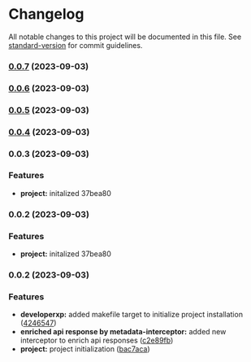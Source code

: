 # Changelog

All notable changes to this project will be documented in this file. See [standard-version](https://github.com/conventional-changelog/standard-version) for commit guidelines.

### [0.0.7](https://github.com/sverdejot/web-poc/compare/v0.0.6...v0.0.7) (2023-09-03)

### [0.0.6](https://github.com/sverdejot/web-poc/compare/v0.0.5...v0.0.6) (2023-09-03)

### [0.0.5](https://github.com/sverdejot/web-poc/compare/v0.0.4...v0.0.5) (2023-09-03)

### [0.0.4](https://github.com/sverdejot/web-poc/compare/v0.0.3...v0.0.4) (2023-09-03)

### 0.0.3 (2023-09-03)


### Features

* **project:** initalized 37bea80

### 0.0.2 (2023-09-03)


### Features

* **project:** initalized 37bea80

### 0.0.2 (2023-09-03)


### Features

* **developerxp:** added makefile target to initialize project installation ([4246547](https://github.com/sverdejot/web-poc/commit/424654704be00e3c07d9bf3c3def4335f34fd0e3))
* **enriched api response by metadata-interceptor:** added new interceptor to enrich api responses ([c2e89fb](https://github.com/sverdejot/web-poc/commit/c2e89fb8c3841e458dfdb853fef9bf48bd08c82d))
* **project:** project initialization ([bac7aca](https://github.com/sverdejot/web-poc/commit/bac7acac64bc58637e8aba6b2fa8e9ea9bd62b3e))
